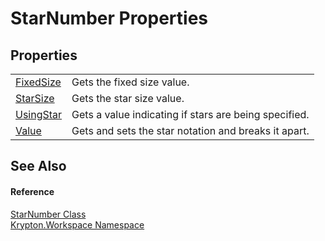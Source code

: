 # StarNumber Properties




## Properties
<table>
<tr>
<td><a href="2ea6fa48-2154-182b-425c-3ab226a083c1.md">FixedSize</a></td>
<td>Gets the fixed size value.</td></tr>
<tr>
<td><a href="5ca52035-9126-22f7-f65d-993e7781f1fd.md">StarSize</a></td>
<td>Gets the star size value.</td></tr>
<tr>
<td><a href="972cff78-1d28-336d-2ad3-85678f3d3bd9.md">UsingStar</a></td>
<td>Gets a value indicating if stars are being specified.</td></tr>
<tr>
<td><a href="7e53d428-99d1-f071-8162-0f72396b2019.md">Value</a></td>
<td>Gets and sets the star notation and breaks it apart.</td></tr>
</table>

## See Also


#### Reference
<a href="8edd0646-6d3d-64f1-e93c-0236a866b850.md">StarNumber Class</a>  
<a href="0dbf488f-9676-a1e5-a949-1b4bcea03d52.md">Krypton.Workspace Namespace</a>  
